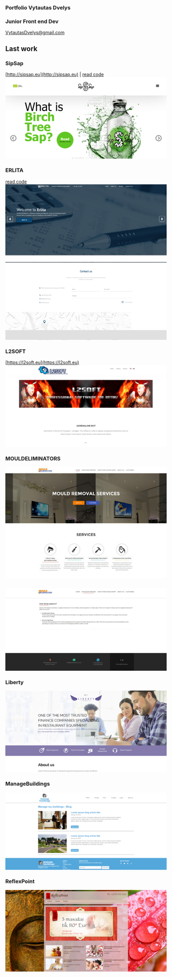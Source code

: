 ### Portfolio Vytautas Dvelys
### Junior Front end Dev
[VytautasDvelys@gmail.com](mailto:vytautasdvelys@gmail.com)

##
## Last work

### SipSap
[http://sipsap.eu](http://sipsap.eu) | [read code](sipsap/index.html)
![demo](screenshots/sipsap.png)


### ERLITA
[read code](erlita/index.html)
![demo](screenshots/erlita.png)
![demo](screenshots/erlita-contact.png)

### L2SOFT
[https://l2soft.eu](https://l2soft.eu)
![demo](screenshots/l2soft.png)

### MOULDELIMINATORS
![demo](screenshots/mouldeliminators-main.jpg)
##
![demo](screenshots/mouldeliminator-page.jpg)

### Liberty
![demo](screenshots/liberty.png)

### ManageBuildings
![demo](screenshots/mb.png)



### ReflexPoint
![demo](screenshots/reflex.png)
